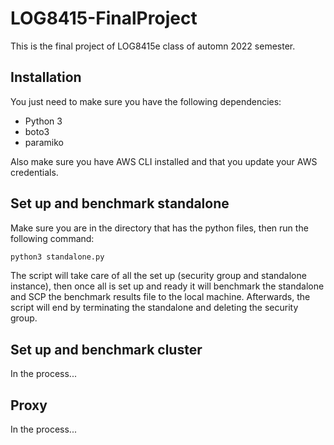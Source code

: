 # LOG8415-FinalProject

This is the final project of LOG8415e class of automn 2022 semester.

## Installation
You just need to make sure you have the following dependencies:
* Python 3
* boto3
* paramiko

Also make sure you have AWS CLI installed and that you update your AWS credentials.

## Set up and benchmark standalone
Make sure you are in the directory that has the python files, then run the following command:

```bash
python3 standalone.py
```
The script will take care of all the set up (security group and standalone instance), then once all is set up and ready it will benchmark the standalone and SCP the benchmark results file to the local machine. Afterwards, the script will end by terminating the standalone and deleting the security group.
## Set up and benchmark cluster

In the process...

## Proxy

In the process...
